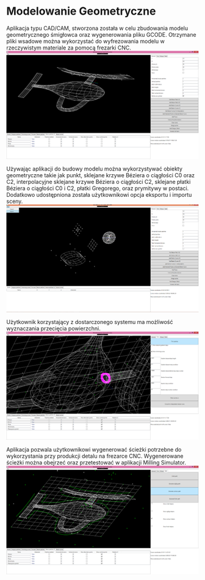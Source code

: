 # Modelowanie Geometryczne 
Aplikacja typu CAD/CAM, stworzona została w celu zbudowania modelu geometrycznego śmigłowca oraz wygenerowania pliku GCODE. Otrzymane pliki wsadowe można wykorzystać do wyfrezowania modelu w rzeczywistym materiale za pomocą frezarki CNC.
![](./Documentation/1.png)

Używając aplikacji do budowy modelu można wykorzystywać obiekty geometryczne takie jak punkt, sklejane krzywe Béziera o ciągłości C0 oraz C2, interpolacyjne sklejane krzywe Béziera o ciągłości C2, sklejane płatki Béziera o ciągłości C0 i C2, płatki Gregorego, oraz prymitywy w postaci. Dodatkowo udostępniona została użytkownikowi opcja eksportu i importu sceny. 
![](./Documentation/4.png)

Użytkownik korzystający z dostarczonego systemu ma możliwość wyznaczania przecięcia powierzchni.
![](./Documentation/2.png)

Aplikacja pozwala użytkownikowi wygenerować ścieżki potrzebne do wykorzystania przy produkcji detalu na frezarce CNC. Wygenerowane ścieżki można obejrzeć oraz przetestować w aplikacji Milling Simulator.  
![](./Documentation/3.png)
